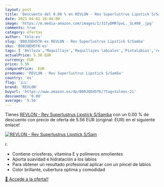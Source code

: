 ```yaml
---
layout: post
title: 'Descuento del 0.00 % en REVLON - Rev Superlustrus Lipstick S/Sam'
date: 2021-04-01 18:44:00
image: 'https://m.media-amazon.com/images/I/31tyDMR7pxL._SL400_.jpg'
comments: true
category: ofertas
author: 'tole.es'
slug: 'B00JQEH5TK-es REVLON - Rev Superlustrus Lipstick S/Samba'
sku: 'B00JQEH5TK-es'
tags: [ 'Belleza','Maquillaje','Maquillajes labiales','Pintalabios','revlon', ]
actualPrice: 5.56 EUR
currency: EUR
price: 5.56
comparePrice:  EUR
prodname: 'REVLON - Rev Superlustrus Lipstick S/Samba'
country: 'es'
flag: '🇪🇸'
brand: 'REVLON'
buyurl: 'https://www.amazon.es/dp/B00JQEH5TK/?tag=tolees-21'
descuento: '0.00'
average: '5.56'
---
```


Tienes [REVLON - Rev Superlustrus Lipstick S/Samba](https://www.amazon.es/dp/B00JQEH5TK/?tag=tolees-21) con un 0.00 % de descuento con precio de oferta de 5.56 EUR (original:  EUR) en el siguiente enlace!

[![REVLON - Rev Superlustrus Lipstick S/Sam](https://m.media-amazon.com/images/I/31tyDMR7pxL._SL400_.jpg)](https://www.amazon.es/dp/B00JQEH5TK/?tag=tolees-21)

ℹ️:

- Contiene criosferas, vitamina E y polímeros emolientes
- Aporta suavidad e hidratación a los labios
- Para obtener un resultado profesional aplicar con un pincel de labios
- Color brillante, cubertura optima y comodidad

[🛒 Accede a la oferta!!](https://www.amazon.es/dp/B00JQEH5TK/?tag=tolees-21)
